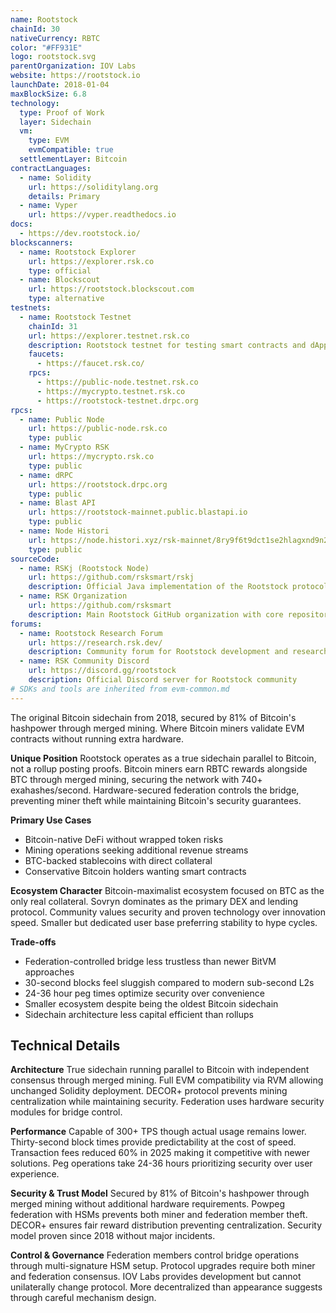```yaml
---
name: Rootstock
chainId: 30
nativeCurrency: RBTC
color: "#FF931E"
logo: rootstock.svg
parentOrganization: IOV Labs
website: https://rootstock.io
launchDate: 2018-01-04
maxBlockSize: 6.8
technology:
  type: Proof of Work
  layer: Sidechain
  vm:
    type: EVM
    evmCompatible: true
  settlementLayer: Bitcoin
contractLanguages:
  - name: Solidity
    url: https://soliditylang.org
    details: Primary
  - name: Vyper
    url: https://vyper.readthedocs.io
docs:
  - https://dev.rootstock.io/
blockscanners:
  - name: Rootstock Explorer
    url: https://explorer.rsk.co
    type: official
  - name: Blockscout
    url: https://rootstock.blockscout.com
    type: alternative
testnets:
  - name: Rootstock Testnet
    chainId: 31
    url: https://explorer.testnet.rsk.co
    description: Rootstock testnet for testing smart contracts and dApps on Bitcoin-merged mining architecture.
    faucets:
      - https://faucet.rsk.co/
    rpcs:
      - https://public-node.testnet.rsk.co
      - https://mycrypto.testnet.rsk.co
      - https://rootstock-testnet.drpc.org
rpcs:
  - name: Public Node
    url: https://public-node.rsk.co
    type: public
  - name: MyCrypto RSK
    url: https://mycrypto.rsk.co
    type: public
  - name: dRPC
    url: https://rootstock.drpc.org
    type: public
  - name: Blast API
    url: https://rootstock-mainnet.public.blastapi.io
    type: public
  - name: Node Histori
    url: https://node.histori.xyz/rsk-mainnet/8ry9f6t9dct1se2hlagxnd9n2a
    type: public
sourceCode:
  - name: RSKj (Rootstock Node)
    url: https://github.com/rsksmart/rskj
    description: Official Java implementation of the Rootstock protocol
  - name: RSK Organization
    url: https://github.com/rsksmart
    description: Main Rootstock GitHub organization with core repositories
forums:
  - name: Rootstock Research Forum
    url: https://research.rsk.dev/
    description: Community forum for Rootstock development and research discussions
  - name: RSK Community Discord
    url: https://discord.gg/rootstock
    description: Official Discord server for Rootstock community
# SDKs and tools are inherited from evm-common.md
---
```


The original Bitcoin sidechain from 2018, secured by 81% of Bitcoin's hashpower through merged mining. Where Bitcoin miners validate EVM contracts without running extra hardware.

**Unique Position**
Rootstock operates as a true sidechain parallel to Bitcoin, not a rollup posting proofs. Bitcoin miners earn RBTC rewards alongside BTC through merged mining, securing the network with 740+ exahashes/second. Hardware-secured federation controls the bridge, preventing miner theft while maintaining Bitcoin's security guarantees.

**Primary Use Cases**

- Bitcoin-native DeFi without wrapped token risks
- Mining operations seeking additional revenue streams
- BTC-backed stablecoins with direct collateral
- Conservative Bitcoin holders wanting smart contracts

**Ecosystem Character**
Bitcoin-maximalist ecosystem focused on BTC as the only real collateral. Sovryn dominates as the primary DEX and lending protocol. Community values security and proven technology over innovation speed. Smaller but dedicated user base preferring stability to hype cycles.

**Trade-offs**

- Federation-controlled bridge less trustless than newer BitVM approaches
- 30-second blocks feel sluggish compared to modern sub-second L2s
- 24-36 hour peg times optimize security over convenience
- Smaller ecosystem despite being the oldest Bitcoin sidechain
- Sidechain architecture less capital efficient than rollups

## Technical Details

**Architecture**
True sidechain running parallel to Bitcoin with independent consensus through merged mining. Full EVM compatibility via RVM allowing unchanged Solidity deployment. DECOR+ protocol prevents mining centralization while maintaining security. Federation uses hardware security modules for bridge control.

**Performance**
Capable of 300+ TPS though actual usage remains lower. Thirty-second block times provide predictability at the cost of speed. Transaction fees reduced 60% in 2025 making it competitive with newer solutions. Peg operations take 24-36 hours prioritizing security over user experience.

**Security & Trust Model**
Secured by 81% of Bitcoin's hashpower through merged mining without additional hardware requirements. Powpeg federation with HSMs prevents both miner and federation member theft. DECOR+ ensures fair reward distribution preventing centralization. Security model proven since 2018 without major incidents.

**Control & Governance**
Federation members control bridge operations through multi-signature HSM setup. Protocol upgrades require both miner and federation consensus. IOV Labs provides development but cannot unilaterally change protocol. More decentralized than appearance suggests through careful mechanism design.
